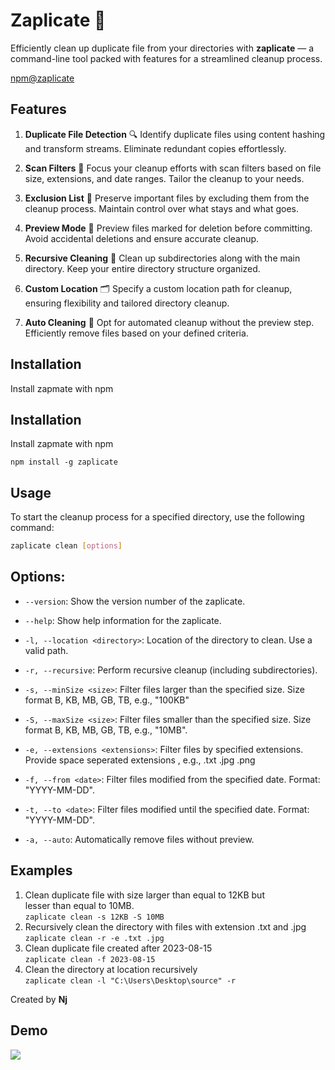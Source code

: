 # **Zaplicate** 🧹

Efficiently clean up duplicate file from your directories with **zaplicate** — a command-line tool packed with features for a streamlined cleanup process.

[npm@zaplicate](https://www.npmjs.com/package/zaplicate)

## **Features**

1. **Duplicate File Detection** 🔍
   Identify duplicate files using content hashing and transform streams. Eliminate redundant copies effortlessly.

2. **Scan Filters** 📁
   Focus your cleanup efforts with scan filters based on file size, extensions, and date ranges. Tailor the cleanup to your needs.

3. **Exclusion List** 🚫
   Preserve important files by excluding them from the cleanup process. Maintain control over what stays and what goes.

4. **Preview Mode** 👀
   Preview files marked for deletion before committing. Avoid accidental deletions and ensure accurate cleanup.

5. **Recursive Cleaning** 🔄
   Clean up subdirectories along with the main directory. Keep your entire directory structure organized.

6. **Custom Location** 🗂️
   Specify a custom location path for cleanup, ensuring flexibility and tailored directory cleanup.

7. **Auto Cleaning** 🤖
   Opt for automated cleanup without the preview step. Efficiently remove files based on your defined criteria.

## **Installation**

Install zapmate with npm

## **Installation**

Install zapmate with npm

```
npm install -g zaplicate
```

## **Usage**

To start the cleanup process for a specified directory, use the following command:

```bash
zaplicate clean [options]
```

## **Options:**

- `--version`:
  Show the version number of the zaplicate.

- `--help`:
  Show help information for the zaplicate.

- `-l, --location <directory>`:
  Location of the directory to clean. Use a valid path.

- `-r, --recursive`:
  Perform recursive cleanup (including subdirectories).

- `-s, --minSize <size>`:
  Filter files larger than the specified size. Size format B, KB, MB, GB, TB, e.g., "100KB"

- `-S, --maxSize <size>`:
  Filter files smaller than the specified size. Size format B, KB, MB, GB, TB, e.g., "10MB".

- `-e, --extensions <extensions>`:
  Filter files by specified extensions. Provide space seperated extensions , e.g., .txt .jpg .png

- `-f, --from <date>`:
  Filter files modified from the specified date. Format: "YYYY-MM-DD".

- `-t, --to <date>`:
  Filter files modified until the specified date. Format: "YYYY-MM-DD".

- `-a, --auto`:
  Automatically remove files without preview.

## **Examples**

1. Clean duplicate file with size larger than equal to 12KB but  
    lesser than equal to 10MB.  
   `zaplicate clean -s 12KB -S 10MB`
2. Recursively clean the directory with files with extension .txt and .jpg  
   `zaplicate clean -r -e .txt .jpg`
3. Clean duplicate file created after 2023-08-15  
   `zaplicate clean -f 2023-08-15`
4. Clean the directory at location recursively  
   `zaplicate clean -l "C:\Users\Desktop\source" -r `

Created by **Nj**

## Demo

![](https://raw.githubusercontent.com/NitinJuyal1610/cleanMate/main/assets/demo.gif)
